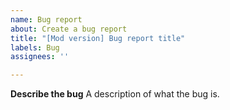 ```yaml
---
name: Bug report
about: Create a bug report
title: "[Mod version] Bug report title"
labels: Bug
assignees: ''

---
```


**Describe the bug**
A description of what the bug is.
